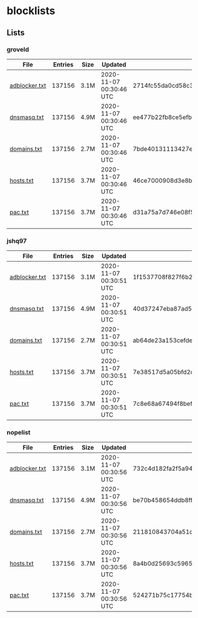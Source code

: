 # blocklists

## Lists

### groveld

|File|Entries|Size|Updated|Hash|
|-|-|-|-|-|
|[adblocker.txt](https://raw.githubusercontent.com/groveld/blocklists/lists/groveld/adblocker.txt)|137156|3.1M|2020-11-07 00:30:46 UTC|2714fc55da0cd58c3da763dcf31b8deaa42ce447|
|[dnsmasq.txt](https://raw.githubusercontent.com/groveld/blocklists/lists/groveld/dnsmasq.txt)|137156|4.9M|2020-11-07 00:30:46 UTC|ee477b22fb8ce5efbd00b664d5024525faa20ac0|
|[domains.txt](https://raw.githubusercontent.com/groveld/blocklists/lists/groveld/domains.txt)|137156|2.7M|2020-11-07 00:30:46 UTC|7bde40131113427ebec1e2ee6d246af8283833bf|
|[hosts.txt](https://raw.githubusercontent.com/groveld/blocklists/lists/groveld/hosts.txt)|137156|3.7M|2020-11-07 00:30:46 UTC|46ce7000908d3e8bf27d3e7133275c95b9db912e|
|[pac.txt](https://raw.githubusercontent.com/groveld/blocklists/lists/groveld/pac.txt)|137156|3.7M|2020-11-07 00:30:46 UTC|d31a75a7d746e08f5884dc4f95cf0b0c557ac602|

### jshq97

|File|Entries|Size|Updated|Hash|
|-|-|-|-|-|
|[adblocker.txt](https://raw.githubusercontent.com/groveld/blocklists/lists/jshq97/adblocker.txt)|137156|3.1M|2020-11-07 00:30:51 UTC|1f1537708f827f6b2102214f1b2b81818a6d1d15|
|[dnsmasq.txt](https://raw.githubusercontent.com/groveld/blocklists/lists/jshq97/dnsmasq.txt)|137156|4.9M|2020-11-07 00:30:51 UTC|40d37247eba87ad5808e9eea6c9eb5fbf2f5b1ff|
|[domains.txt](https://raw.githubusercontent.com/groveld/blocklists/lists/jshq97/domains.txt)|137156|2.7M|2020-11-07 00:30:51 UTC|ab64de23a153cefde901f112bd53b232c48daab9|
|[hosts.txt](https://raw.githubusercontent.com/groveld/blocklists/lists/jshq97/hosts.txt)|137156|3.7M|2020-11-07 00:30:51 UTC|7e38517d5a05bfd2cb0c41fb8a235a0a16660bef|
|[pac.txt](https://raw.githubusercontent.com/groveld/blocklists/lists/jshq97/pac.txt)|137156|3.7M|2020-11-07 00:30:51 UTC|7c8e68a67494f8befcaa6d8e918d95ab06153046|

### nopelist

|File|Entries|Size|Updated|Hash|
|-|-|-|-|-|
|[adblocker.txt](https://raw.githubusercontent.com/groveld/blocklists/lists/nopelist/adblocker.txt)|137156|3.1M|2020-11-07 00:30:56 UTC|732c4d182fa2f5a9413d8134b6d608be2eb83fee|
|[dnsmasq.txt](https://raw.githubusercontent.com/groveld/blocklists/lists/nopelist/dnsmasq.txt)|137156|4.9M|2020-11-07 00:30:56 UTC|be70b458654ddb8ff4946f17908b61323f307b3c|
|[domains.txt](https://raw.githubusercontent.com/groveld/blocklists/lists/nopelist/domains.txt)|137156|2.7M|2020-11-07 00:30:56 UTC|211810843704a51d20e277ced94161661a5ab024|
|[hosts.txt](https://raw.githubusercontent.com/groveld/blocklists/lists/nopelist/hosts.txt)|137156|3.7M|2020-11-07 00:30:56 UTC|8a4b0d25693c5965edd6c0d0639f8e4d00ead1ab|
|[pac.txt](https://raw.githubusercontent.com/groveld/blocklists/lists/nopelist/pac.txt)|137156|3.7M|2020-11-07 00:30:56 UTC|524271b75c17754b3e9f09a09b934fe592dc3da7|
